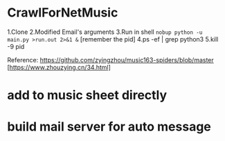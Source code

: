 # CrawlForNetMusic
1.Clone
2.Modified Email's arguments
3.Run in shell `nobup python -u main.py >run.out 2>&1 &` [remember the pid]
4.ps -ef | grep python3
5.kill -9 pid

Reference:
https://github.com/zyingzhou/music163-spiders/blob/master [https://www.zhouzying.cn/34.html]


# add to music sheet directly
# build mail server for auto message
